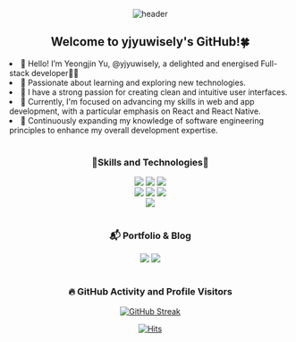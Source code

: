 <!---
yjyuwisely/yjyuwisely is a ✨ special ✨ repository because its `README.md` (this file) appears on your GitHub profile.
You can click the Preview link to take a look at your changes.
--->

<div align="center">
  
  ![header](https://capsule-render.vercel.app/api?type=waving&color=gradient&height=200&section=header&text=Yeongjin%20Yu😊&fontSize=60)

  ## Welcome to yjyuwisely's GitHub!🍀 </div>
  
<li> 👋 Hello! I’m Yeongjin Yu, @yjyuwisely, a delighted and energised Full-stack developer👩‍💻 </li>
<li> 🚀 Passionate about learning and exploring new technologies.</li>
<li> 💞️ I have a strong passion for creating clean and intuitive user interfaces. </li>
<li> 🐥 Currently, I'm focused on advancing my skills in web and app development, 
  with a particular emphasis on React and React Native. </li>
<li> 🌱 Continuously expanding my knowledge of software engineering principles 
  to enhance my overall development expertise.</li>
<!-- - 💞️ I’m looking to collaborate on exciting projects that challenge me to grow as a developer. --> 

  <div align="center">
  
  #
  ### 🌷Skills and Technologies🌷
  
  <img src="https://img.shields.io/badge/javascript-yellow?style=for-the-badge&logo=JavaScript&logoColor=white">
  <img src="https://img.shields.io/badge/html5-E34F26?style=for-the-badge&logo=HTML5&logoColor=white">
  <img src="https://img.shields.io/badge/css-1572B6?style=for-the-badge&logo=css3&logoColor=white">
<br>
  <img src="https://img.shields.io/badge/spring-brightgreen?style=for-the-badge&logo=Spring&logoColor=white">
  <img src="https://img.shields.io/badge/mysql-orange?style=for-the-badge&logo=MySQL&logoColor=white">
  <img src="https://img.shields.io/badge/r-blue?style=for-the-badge&logo=R&logoColor=white">
<br>
  <img src="https://img.shields.io/badge/figma-blueviolet?style=for-the-badge&logo=Figma&logoColor=white"> 
  
  #
  ### 📬 Portfolio & Blog

  <a href="https://yjyuwisely.github.io/yjyuportfolio/"><img src="https://img.shields.io/badge/Portfolio-ff69b4?style=for-the-badge"></a>
  <a href="https://yjyuwisely.tistory.com/"><img src="https://img.shields.io/badge/Tistory-7F00FF?style=for-the-badge"></a> 
  
  <!-- 
  <li><a href="https://yjyuportfolio.vercel.app"><img src="https://img.shields.io/badge/Portfolio-ff69b4?style=for-the-badge&style=flat"></a> Explore my portfolio in Korean to see my projects and work samples.</li>
  <li><a href="https://yjyuwisely.tistory.com/"><img src="https://img.shields.io/badge/Tistory-7F00FF?style=for-the-badge&style=flat"></a> Read my blog posts in Korean on Tistory to learn more about my thoughts and experiences.</li><br>

Portfolio (Korean) - Explore my portfolio in Korean to see my projects and work samples.
Portfolio (English) - Check out my portfolio in English for an alternative language option.
Tistory (Korean) - Read my blog posts in Korean on Tistory to learn more about my thoughts and experiences.
-->
<!-- <p align="center">
  <a href="https://github.com/yjyuwisely">
    <img align="center" src="https://github-readme-stats.vercel.app/api/top-langs/?username=yjyuwisely&layout=compact&show_icons=true&show_owner=true&hide_title=true&theme=nord&hide=JAVA" />
  </a>
</p> -->

 
  
  #
  
  ### 🔥 GitHub Activity and Profile Visitors
  
  [![GitHub Streak](http://github-readme-streak-stats.herokuapp.com?user=yjyuwisely&theme=buefy&hide_border=true&border_radius=15&date_format=j%20M%5B%20Y%5D)](https://git.io/streak-stats)
  
  [![Hits](https://hits.seeyoufarm.com/api/count/incr/badge.svg?url=https%3A%2F%2Fgithub.com%2Fyjyuwisely%2Fhit-counter&count_bg=%23FFD013&title_bg=%23C05EFF&icon=&icon_color=%23E7E7E7&title=hits&edge_flat=false)](https://hits.seeyoufarm.com)
  
</div>
